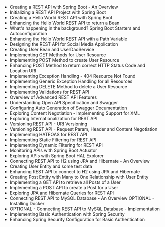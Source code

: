 - Creating a REST API with Spring Boot - An Overview
- Initializing a REST API Project with Spring Boot
- Creating a Hello World REST API with Spring Boot
- Enhancing the Hello World REST API to return a Bean
- What's happening in the background? Spring Boot Starters and Autoconfiguration
- Enhancing the Hello World REST API with a Path Variable
- Designing the REST API for Social Media Application
- Creating User Bean and UserDaoService
- Implementing GET Methods for User Resource
- Implementing POST Method to create User Resource
- Enhancing POST Method to return correct HTTP Status Code and Location URI
- Implementing Exception Handling - 404 Resource Not Found
- Implementing Generic Exception Handling for all Resources
- Implementing DELETE Method to delete a User Resource
- Implementing Validations for REST API
- Overview of Advanced REST API Features
- Understanding Open API Specification and Swagger
- Configuring Auto Generation of Swagger Documentation
- Exploring Content Negotiation - Implementing Support for XML
- Exploring Internationalization for REST API
- Versioning REST API - URI Versioning
- Versioning REST API - Request Param, Header and Content Negotiation
- Implementing HATEOAS for REST API
- Implementing Static Filtering for REST API
- Implementing Dynamic Filtering for REST API
- Monitoring APIs with Spring Boot Actuator
- Exploring APIs with Spring Boot HAL Explorer
- Connecting REST API to H2 using JPA and Hibernate - An Overview
- Creating User Entity and some test data
- Enhancing REST API to connect to H2 using JPA and Hibernate
- Creating Post Entity with Many to One Relationship with User Entity
- Implementing a GET API to retrieve all Posts of a User
- Implementing a POST API to create a Post for a User
- Exploring JPA and Hibernate Queries for REST API
- Connecting REST API to MySQL Database - An Overview OPTIONAL - Installing Docker
- OPTIONAL - Connecting REST API to MySQL Database - Implementation
- Implementing Basic Authentication with Spring Security
- Enhancing Spring Security Configuration for Basic Authentication
